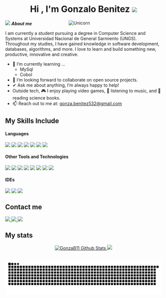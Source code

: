 <h1 align="center"><b>Hi , I'm Gonzalo Benitez </b><img src="https://media.giphy.com/media/hvRJCLFzcasrR4ia7z/giphy.gif" width="35"></h1>

<img align="right" width=300px alt="Unicorn" src="https://media1.giphy.com/media/v1.Y2lkPTc5MGI3NjExdDVqM210cnIzMzd6bmxzaDcyeHp6MzFmMTZvMWw5NTB1b3F0ZnVjbCZlcD12MV9pbnRlcm5hbF9naWZfYnlfaWQmY3Q9Zw/udK21RQeWtaGQ/giphy.webp" />

<img src="https://media0.giphy.com/media/v1.Y2lkPTc5MGI3NjExcDJvYzE2eGpsY3V3NXB2ZGZxMnh0Ymt5ZHA3eWg2OTN3dHo5cXFiNCZlcD12MV9naWZzX3NlYXJjaCZjdD1n/bGgsc5mWoryfgKBx1u/giphy.webp" width="30px">&nbsp;***About me***

I am currently a student pursuing a degree in Computer Science and Systems at Universidad Nacional de General Sarmiento (UNGS). Throughout my studies, I have gained knowledge in software development, databases, algorithms, and more. I love to learn and build something new, productive, innovative and creative.
- 🌱 I’m currently learning ...
  - MySql
  - Cobol
- 🎯 I’m looking forward to collaborate on open source projects.
- ✔ Ask me about anything, I’m always happy to help!<br>
- Outside tech, 🎮 I enjoy playing video games, 🎵 listening to music, and 📖 reading science books.
- 📫 Reach out to me at: <a href="gonza.benitez532@gmail.com">gonza.benitez532@gmail.com</a>

## My Skills Include

<h4> Languages </h4>
<span> 
  <img src="https://img.shields.io/badge/HTML5-E34F26?style=for-the-badge&logo=html5&logoColor=white">
  <img src="https://img.shields.io/badge/CSS3-1572B6?style=for-the-badge&logo=css3&logoColor=white">
  <img src="https://img.shields.io/badge/JavaScript-F7DF1E?style=for-the-badge&logo=javascript&logoColor=black">
  <img src="https://img.shields.io/badge/Java-ED8B00?style=for-the-badge&logo=java&logoColor=white">
  <img src="https://img.shields.io/badge/C-00599C?style=for-the-badge&logo=c&logoColor=white">
  <img src="https://img.shields.io/badge/python-3670A0?style=for-the-badge&logo=python&logoColor=ffdd54">
  <img src="https://img.shields.io/badge/go-%2300ADD8.svg?style=for-the-badge&logo=go&logoColor=white">
  
</span>

<h4> Other Tools and Technologies </h4>
<span>
  <img src="https://img.shields.io/badge/Git-F05032?style=for-the-badge&logo=git&logoColor=white">
  <img src="https://img.shields.io/badge/gitlab-%23181717.svg?style=for-the-badge&logo=gitlab&logoColor=white">
  <img src="https://img.shields.io/badge/github-%23121011.svg?style=for-the-badge&logo=github&logoColor=white">
  <img src="https://img.shields.io/badge/MySQL-00000F?style=for-the-badge&logo=mysql&logoColor=white">
  <img src="https://img.shields.io/badge/postgres-%23316192.svg?style=for-the-badge&logo=postgresql&logoColor=white">
  <img src="https://img.shields.io/badge/Gimp-657D8B?style=for-the-badge&logo=gimp&logoColor=FFFFFF">
  <img src="https://img.shields.io/badge/Inkscape-e0e0e0?style=for-the-badge&logo=inkscape&logoColor=080A13">
  <img src="https://img.shields.io/badge/bootstrap-%238511FA.svg?style=for-the-badge&logo=bootstrap&logoColor=white">

</span>

<h4> IDEs </h4>
<span>
  <img src="https://img.shields.io/badge/Eclipse-FE7A16.svg?style=for-the-badge&logo=Eclipse&logoColor=white">
  <img src="https://img.shields.io/badge/Visual%20Studio%20Code-0078d7.svg?style=for-the-badge&logo=visual-studio-code&logoColor=white">
  <img height="29em" src="https://encrypted-tbn0.gstatic.com/images?q=tbn:ANd9GcSPxaOgEnSr2EjzH1cGyrmm2QZijkGVCvByIA&s">
 

</span>

## Contact me

<a href="https://www.linkedin.com/in/gonzalo-benitez-64b02b225/">
  <img src="https://img.shields.io/badge/linkedin-%230077B5.svg?style=for-the-badge&logo=linkedin&logoColor=white">
</a>
<a href="mailto:gonza.benitez532@gmail.com" >
  <img src="https://img.shields.io/badge/Gmail-D14836?style=for-the-badge&logo=gmail&logoColor=white">
</a>
<a href= "https://www.instagram.com/gonza_benitez/">
    <img src="https://img.shields.io/badge/Instagram-%23E4405F.svg?style=for-the-badge&logo=Instagram&logoColor=white">
</a>

## My stats

<p align="center">
<a href="https://github.com/AVS1508">
 <img height="180em" src="https://github-readme-stats.vercel.app/api?username=GonzaB11&include_all_commits=true&count_private=true&show_icons=true&line_height=20&title_color=7A7ADB&icon_color=2234AE&text_color=D3D3D3&bg_color=0,000000,130F40" alt="GonzaB11 Github Stats">
  <img height="180em" src="https://github-readme-stats-eight-theta.vercel.app/api/top-langs/?username=GonzaB11&layout=compact&langs_count=8&theme=algolia"/>
</a>
</p>

##

<p align = "center">
	<img src = "https://github.com/7oSkaaa/7oSkaaa/blob/output/github-contribution-grid-snake.svg?" alt = "Snake Game"/>
</p>
